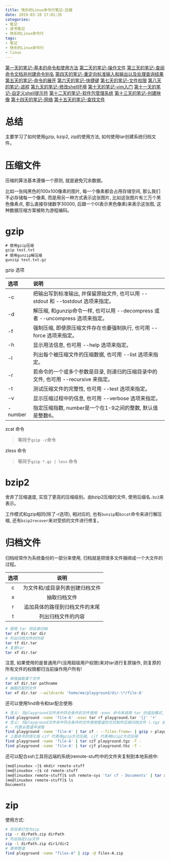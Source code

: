 ```yaml
---
title: 快乐的Linux命令行笔记-压缩 
date: 2019-03-18 17:01:35
categories:
- 笔记
- 读书笔记
- 快乐的Linux命令行
tags:
- 笔记
- 快乐的Linux命令行
- linux
---
```


[第一天的笔记-基本的命令和使用方法](/note/read_note/The_Linux_Command_Line/The-Linux-Command-Line-read-note-1Day.html)
[第二天的笔记-操作文件](/note/read_note/The_Linux_Command_Line/The-Linux-Command-Line-read-note-2Day.html)
[第三天的笔记-查阅命令文档并创建命令别名](/note/read_note/The_Linux_Command_Line/The-Linux-Command-Line-read-note-3Day.html)
[第四天的笔记-重定向标准输入和输出以及处理查询结果](/note/read_note/The_Linux_Command_Line/The-Linux-Command-Line-read-note-4Day.html)
[第五天的笔记-命令的展开](/note/read_note/The_Linux_Command_Line/The-Linux-Command-Line-read-note-5Day.html)
[第六天的笔记-快捷键](/note/read_note/The_Linux_Command_Line/The-Linux-Command-Line-read-note-6Day.html)
[第七天的笔记-文件权限](/note/read_note/The_Linux_Command_Line/The-Linux-Command-Line-read-note-7Day.html)
[第八天的笔记-进程](/note/read_note/The_Linux_Command_Line/The-Linux-Command-Line-read-note-8Day.html)
[第九天的笔记-修改shell环境](/note/read_note/The_Linux_Command_Line/The-Linux-Command-Line-read-note-9Day.html)
[第十天的笔记-vim入门](/note/read_note/The_Linux_Command_Line/The-Linux-Command-Line-read-note-10Day.html)
[第十一天的笔记-自定义shell提示符](/note/read_note/The_Linux_Command_Line/The-Linux-Command-Line-read-note-11Day.html)
[第十二天的笔记-软件包管理系统](/note/read_note/The_Linux_Command_Line/The-Linux-Command-Line-read-note-12Day.html)
[第十三天的笔记-创建映像](/note/read_note/The_Linux_Command_Line/The-Linux-Command-Line-read-note-13Day.html)
[第十四天的笔记-网络](/note/read_note/The_Linux_Command_Line/The-Linux-Command-Line-read-note-14Day.html)
[第十五天的笔记-查找文件](/note/read_note/The_Linux_Command_Line/The-Linux-Command-Line-read-note-15Day.html)

# 总结

主要学习了如何使用gzip, bzip2, zip的使用方法, 如何使用tar创建系统归档文件。
<!--more-->

# 压缩文件

压缩的算法基本遵循一个原则, 就是避免冗余数据。

比如一张纯黑色的100x100像素的图片, 每一个像素都会占用存储空间, 那么我们不必存储每一个像素, 而是用另一种方式表示这张图片, 比如这张图片有三万个黑色像素点, 那么直接存储数字30000, 后跟一个0(表示黑色像素)来表示这张图, 这种数据压缩方案被称为游程编码。

# gzip

```shell
# 使用gzip压缩
gzip test.txt
# 使用gunzip解压缩
gunzip test.txt.gz
```

gzip 选项

| 选项 | 说明 |
| :--- | :--- |
| -c | 把输出写到标准输出, 并保留原始文件, 也可以用 --stdout 和 --tostdout 选项来指定。 |
| -d | 解压缩, 和gunzip命令一样, 也可以用 --decompress 或者 --uncompress 选项来指定。 |
| -f | 强制压缩, 即使原压缩文件存在也要强制执行, 也可用 --force 选项来指定。 |
| -h | 显示用法信息, 也可用 --help 选项来指定。 |
| -l | 列出每个被压缩文件的压缩数据, 也可用 --list 选项来指定。 |
| -r | 若命令的一个或多个参数是目录, 则递归的压缩目录中的文件, 也可用 --recursive 来指定。 |
| -t | 测试压缩文件的完整性, 也可用 --test 选项来指定。 |
| -v | 显示压缩过程中的信息, 也可用 --verbose 选项来指定。 |
| -number | 指定压缩指数, number是一个在1-9之间的整数, 默认值是整数6。 |

zcat 命令

> 等同于`gzip -c`命令

zless 命令

> 等同于`gzip *.gz | less` 命令

# bzip2

舍弃了压缩速度, 实现了更高的压缩级别。由bzip2压缩的文件, 使用后缀名`.bz2`来表示。

工作模式和gzip相同(除了-r选项), 相对应的, 也有`bunzip`和`bzcat`命令来进行解压缩, 还有`bzip2recover`来对受损的文件进行修复。

# 归档文件

归档经常作为系统备份的一部分来使用, 归档就是把很多文件捆绑成一个大文件的过程。

| 选项 | 说明 |
| :--: | :--: |
| c | 为文件和/或目录列表创建归档文件 |
| x | 抽取归档文件 |
| r | 追加具体的路径到归档文件的末尾 |
| t | 列出归档文件的内容 |

```sh
# 使用 tar 将目录归档
tar cf dir.tar dir
# 列出归档文件的内容
tar tf dir.tar
# 复原tar
tar xf dir.tar
```

注意, 如果使用的是普通用户(没用超级用户权限)来对tar进行复原操作, 则复原的所有文件的权限都归当前操作用户所有!

```sh
# 单独抽取某个文件
tar xf dir.tar pathname
# 抽取匹配的文件
tar xf dir.tar --wildcards 'home/me/playground/dir-\*/file-A'
```

还可以使用find命令和tar配合使用:

```sh
# 含义: 将playground文件夹中符合条件的文件使用 -exec 命令来调用 tar 的追加模式, 将文件追加到已有的归档文件中
find playground -name 'file-A' -exec tar rf playground.tar '{}' '+'
# 含义: 将playground文件夹中符合条件的文件使用管道的方式制作压缩归档文件 (.tgz 或者 .tar.gz)
# - 代表从管道中读取
find playground -name 'file-A' | tar cf - --files-from=- | gzip > playground.tgz
# 上面命令的简化版 czf 代表用gzip方式压缩, cjf 代表用bzip2方式压缩
find playground -name 'file-A' | tar czf playground.tgz -T -
find playground -name 'file-A' | tar cjf playground.tbz -T -
```

还可以配合ssh工具将远端的系统(remote-stuff)中的文件夹复制到本地系统中:

```sh
[me@linuxbox ~]$ mkdir remote-stuff
[me@linuxbox ~]$ cd remote-stuff
[me@linuxbox remote-stuff]$ ssh remote-sys 'tar cf - Documents' | tar xf -
[me@linuxbox remote-stuff]$ ls
Documents
```

# zip

使用方式:

```sh
# 将目录打包为zip
zip -r dirPath.zip dirPath
# 列出指定zip文件
zip -l dirPath.zip dir1/dir2
# 使用管道
find playground -name "files-A" | zip -@ files-A.zip
```

